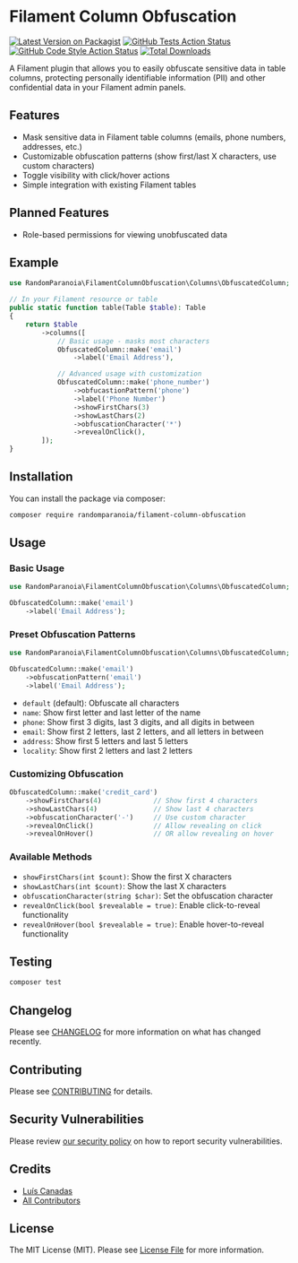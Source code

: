 # Filament Column Obfuscation

[![Latest Version on Packagist](https://img.shields.io/packagist/v/randomparanoia/filament-column-obfuscation.svg?style=flat-square)](https://packagist.org/packages/randomparanoia/filament-column-obfuscation)
[![GitHub Tests Action Status](https://img.shields.io/github/actions/workflow/status/randomparanoia/filament-column-obfuscation/run-tests.yml?branch=main&label=tests&style=flat-square)](https://github.com/randomparanoia/filament-column-obfuscation/actions?query=workflow%3Arun-tests+branch%3Amain)
[![GitHub Code Style Action Status](https://img.shields.io/github/actions/workflow/status/randomparanoia/filament-column-obfuscation/fix-php-code-style-issues.yml?branch=main&label=code%20style&style=flat-square)](https://github.com/randomparanoia/filament-column-obfuscation/actions?query=workflow%3A"Fix+PHP+code+style+issues"+branch%3Amain)
[![Total Downloads](https://img.shields.io/packagist/dt/randomparanoia/filament-column-obfuscation.svg?style=flat-square)](https://packagist.org/packages/randomparanoia/filament-column-obfuscation)

A Filament plugin that allows you to easily obfuscate sensitive data in table columns, protecting personally identifiable information (PII) and other confidential data in your Filament admin panels.

## Features

-   Mask sensitive data in Filament table columns (emails, phone numbers, addresses, etc.)
-   Customizable obfuscation patterns (show first/last X characters, use custom characters)
-   Toggle visibility with click/hover actions
-   Simple integration with existing Filament tables

## Planned Features

-   Role-based permissions for viewing unobfuscated data

## Example

```php
use RandomParanoia\FilamentColumnObfuscation\Columns\ObfuscatedColumn;

// In your Filament resource or table
public static function table(Table $table): Table
{
    return $table
        ->columns([
            // Basic usage - masks most characters
            ObfuscatedColumn::make('email')
                ->label('Email Address'),

            // Advanced usage with customization
            ObfuscatedColumn::make('phone_number')
                ->obfucastionPattern('phone')
                ->label('Phone Number')
                ->showFirstChars(3)
                ->showLastChars(2)
                ->obfuscationCharacter('*')
                ->revealOnClick(),
        ]);
}
```

## Installation

You can install the package via composer:

```bash
composer require randomparanoia/filament-column-obfuscation
```

## Usage

### Basic Usage

```php
use RandomParanoia\FilamentColumnObfuscation\Columns\ObfuscatedColumn;

ObfuscatedColumn::make('email')
    ->label('Email Address');
```

### Preset Obfuscation Patterns

```php
use RandomParanoia\FilamentColumnObfuscation\Columns\ObfuscatedColumn;

ObfuscatedColumn::make('email')
    ->obfuscationPattern('email')
    ->label('Email Address');
```

-   `default` (default): Obfuscate all characters
-   `name`: Show first letter and last letter of the name
-   `phone`: Show first 3 digits, last 3 digits, and all digits in between
-   `email`: Show first 2 letters, last 2 letters, and all letters in between
-   `address`: Show first 5 letters and last 5 letters
-   `locality`: Show first 2 letters and last 2 letters

### Customizing Obfuscation

```php
ObfuscatedColumn::make('credit_card')
    ->showFirstChars(4)             // Show first 4 characters
    ->showLastChars(4)              // Show last 4 characters
    ->obfuscationCharacter('-')     // Use custom character
    ->revealOnClick()               // Allow revealing on click
    ->revealOnHover()               // OR allow revealing on hover
```

### Available Methods

-   `showFirstChars(int $count)`: Show the first X characters
-   `showLastChars(int $count)`: Show the last X characters
-   `obfuscationCharacter(string $char)`: Set the obfuscation character
-   `revealOnClick(bool $revealable = true)`: Enable click-to-reveal functionality
-   `revealOnHover(bool $revealable = true)`: Enable hover-to-reveal functionality

## Testing

```bash
composer test
```

## Changelog

Please see [CHANGELOG](CHANGELOG.md) for more information on what has changed recently.

## Contributing

Please see [CONTRIBUTING](CONTRIBUTING.md) for details.

## Security Vulnerabilities

Please review [our security policy](../../security/policy) on how to report security vulnerabilities.

## Credits

-   [Luís Canadas](https://github.com/randomparanoia)
-   [All Contributors](../../contributors)

## License

The MIT License (MIT). Please see [License File](LICENSE.md) for more information.
